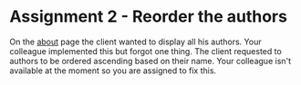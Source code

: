 # Assignment 2 - Reorder the authors

On the [about](http://0.0.0.0:4567/about) page the client wanted to display all his authors. Your colleague implemented this but forgot one thing. The client requested to authors to be ordered ascending based on their name. Your colleague isn't available at the moment so you are assigned to fix this.

